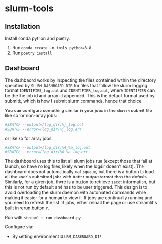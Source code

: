 # slurm-tools

## Installation

Install conda python and poetry.

1. Run `conda create -n tools python=3.8`
2. Run `poetry install`

## Dashboard

The dashbaord works by inspecting the files contained within the directory specified by `SLURM_DASHBOARD_DIR` for files that follow the slurm logging format `IDENTIFIER_log.out` and `IDENTIFIER_log.out`, where `IDENTIFIER` can be the the job id and array id appended. This is the default format used by submitit, which is how I submit slurm commands, hence that choice.

You can configure something similar in your jobs in the `sbatch` submit file like so for non-array jobs:

```bash
#SBATCH --output=/log_dir/%j_log.out
#SBATCH --error=/log_dir/%j_log.err
```

or like so for array jobs

```bash
#SBATCH --output=/log_dir/%A_%a_log.out
#SBATCH --error=/log_dir/%A_%a_log.err
```

The dashboard uses this to list all slurm jobs run (except those that fail at launch, so have no log files, likely when the logdir doesn't exist). The dashboard does not automatically call `squeue`, but there is a button to load all the user's submitted jobs with better output format than the default. Similarly, for a given job, there is a button to retrieve `sacct` information, but this is not run by default and has to be user triggered. This design is to avoid overloading the slurm daemon with automated commands while making it easier for a human to view it. If jobs are continually running and you need to refresh the list of jobs, either reload the page or use streamlit's built in rerun button `r`.

Run with `streamlit run dashboard.py`

Configure via:

- By setting environment `SLURM_DASHBOARD_DIR`
